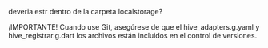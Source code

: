 deveria estr dentro de la carpeta localstorage?

¡IMPORTANTE! Cuando use Git, asegúrese de que el hive_adapters.g.yaml y hive_registrar.g.dart los archivos están incluidos en el control de versiones.